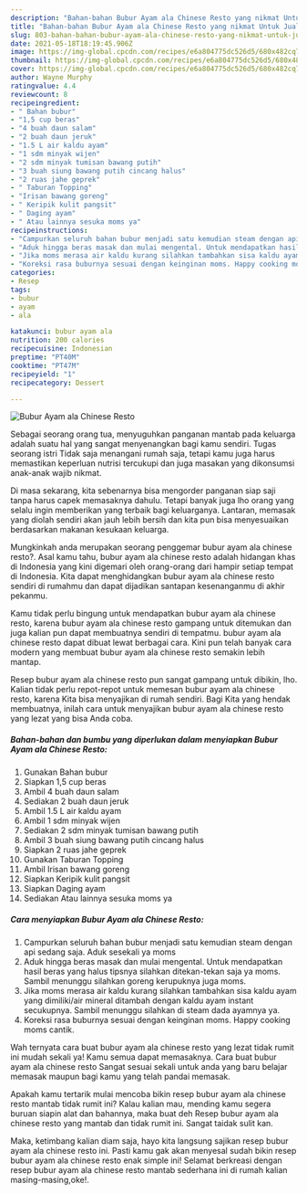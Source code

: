 ```yaml
---
description: "Bahan-bahan Bubur Ayam ala Chinese Resto yang nikmat Untuk Jualan"
title: "Bahan-bahan Bubur Ayam ala Chinese Resto yang nikmat Untuk Jualan"
slug: 803-bahan-bahan-bubur-ayam-ala-chinese-resto-yang-nikmat-untuk-jualan
date: 2021-05-18T18:19:45.906Z
image: https://img-global.cpcdn.com/recipes/e6a804775dc526d5/680x482cq70/bubur-ayam-ala-chinese-resto-foto-resep-utama.jpg
thumbnail: https://img-global.cpcdn.com/recipes/e6a804775dc526d5/680x482cq70/bubur-ayam-ala-chinese-resto-foto-resep-utama.jpg
cover: https://img-global.cpcdn.com/recipes/e6a804775dc526d5/680x482cq70/bubur-ayam-ala-chinese-resto-foto-resep-utama.jpg
author: Wayne Murphy
ratingvalue: 4.4
reviewcount: 8
recipeingredient:
- " Bahan bubur"
- "1,5 cup beras"
- "4 buah daun salam"
- "2 buah daun jeruk"
- "1.5 L air kaldu ayam"
- "1 sdm minyak wijen"
- "2 sdm minyak tumisan bawang putih"
- "3 buah siung bawang putih cincang halus"
- "2 ruas jahe geprek"
- " Taburan Topping"
- "Irisan bawang goreng"
- " Keripik kulit pangsit"
- " Daging ayam"
- " Atau lainnya sesuka moms ya"
recipeinstructions:
- "Campurkan seluruh bahan bubur menjadi satu kemudian steam dengan api sedang saja. Aduk sesekali ya moms"
- "Aduk hingga beras masak dan mulai mengental. Untuk mendapatkan hasil beras yang halus tipsnya silahkan ditekan-tekan saja ya moms. Sambil menunggu silahkan goreng kerupuknya juga moms."
- "Jika moms merasa air kaldu kurang silahkan tambahkan sisa kaldu ayam yang dimiliki/air mineral ditambah dengan kaldu ayam instant secukupnya. Sambil menunggu silahkan di steam dada ayamnya ya."
- "Koreksi rasa buburnya sesuai dengan keinginan moms. Happy cooking moms cantik."
categories:
- Resep
tags:
- bubur
- ayam
- ala

katakunci: bubur ayam ala 
nutrition: 200 calories
recipecuisine: Indonesian
preptime: "PT40M"
cooktime: "PT47M"
recipeyield: "1"
recipecategory: Dessert

---
```



![Bubur Ayam ala Chinese Resto](https://img-global.cpcdn.com/recipes/e6a804775dc526d5/680x482cq70/bubur-ayam-ala-chinese-resto-foto-resep-utama.jpg)

Sebagai seorang orang tua, menyuguhkan panganan mantab pada keluarga adalah suatu hal yang sangat menyenangkan bagi kamu sendiri. Tugas seorang istri Tidak saja menangani rumah saja, tetapi kamu juga harus memastikan keperluan nutrisi tercukupi dan juga masakan yang dikonsumsi anak-anak wajib nikmat.

Di masa  sekarang, kita sebenarnya bisa mengorder panganan siap saji tanpa harus capek memasaknya dahulu. Tetapi banyak juga lho orang yang selalu ingin memberikan yang terbaik bagi keluarganya. Lantaran, memasak yang diolah sendiri akan jauh lebih bersih dan kita pun bisa menyesuaikan berdasarkan makanan kesukaan keluarga. 



Mungkinkah anda merupakan seorang penggemar bubur ayam ala chinese resto?. Asal kamu tahu, bubur ayam ala chinese resto adalah hidangan khas di Indonesia yang kini digemari oleh orang-orang dari hampir setiap tempat di Indonesia. Kita dapat menghidangkan bubur ayam ala chinese resto sendiri di rumahmu dan dapat dijadikan santapan kesenanganmu di akhir pekanmu.

Kamu tidak perlu bingung untuk mendapatkan bubur ayam ala chinese resto, karena bubur ayam ala chinese resto gampang untuk ditemukan dan juga kalian pun dapat membuatnya sendiri di tempatmu. bubur ayam ala chinese resto dapat dibuat lewat berbagai cara. Kini pun telah banyak cara modern yang membuat bubur ayam ala chinese resto semakin lebih mantap.

Resep bubur ayam ala chinese resto pun sangat gampang untuk dibikin, lho. Kalian tidak perlu repot-repot untuk memesan bubur ayam ala chinese resto, karena Kita bisa menyajikan di rumah sendiri. Bagi Kita yang hendak membuatnya, inilah cara untuk menyajikan bubur ayam ala chinese resto yang lezat yang bisa Anda coba.

<!--inarticleads1-->

##### Bahan-bahan dan bumbu yang diperlukan dalam menyiapkan Bubur Ayam ala Chinese Resto:

1. Gunakan  Bahan bubur
1. Siapkan 1,5 cup beras
1. Ambil 4 buah daun salam
1. Sediakan 2 buah daun jeruk
1. Ambil 1.5 L air kaldu ayam
1. Ambil 1 sdm minyak wijen
1. Sediakan 2 sdm minyak tumisan bawang putih
1. Ambil 3 buah siung bawang putih cincang halus
1. Siapkan 2 ruas jahe geprek
1. Gunakan  Taburan Topping
1. Ambil Irisan bawang goreng
1. Siapkan  Keripik kulit pangsit
1. Siapkan  Daging ayam
1. Sediakan  Atau lainnya sesuka moms ya




<!--inarticleads2-->

##### Cara menyiapkan Bubur Ayam ala Chinese Resto:

1. Campurkan seluruh bahan bubur menjadi satu kemudian steam dengan api sedang saja. Aduk sesekali ya moms
1. Aduk hingga beras masak dan mulai mengental. Untuk mendapatkan hasil beras yang halus tipsnya silahkan ditekan-tekan saja ya moms. Sambil menunggu silahkan goreng kerupuknya juga moms.
1. Jika moms merasa air kaldu kurang silahkan tambahkan sisa kaldu ayam yang dimiliki/air mineral ditambah dengan kaldu ayam instant secukupnya. Sambil menunggu silahkan di steam dada ayamnya ya.
1. Koreksi rasa buburnya sesuai dengan keinginan moms. Happy cooking moms cantik.




Wah ternyata cara buat bubur ayam ala chinese resto yang lezat tidak rumit ini mudah sekali ya! Kamu semua dapat memasaknya. Cara buat bubur ayam ala chinese resto Sangat sesuai sekali untuk anda yang baru belajar memasak maupun bagi kamu yang telah pandai memasak.

Apakah kamu tertarik mulai mencoba bikin resep bubur ayam ala chinese resto mantab tidak rumit ini? Kalau kalian mau, mending kamu segera buruan siapin alat dan bahannya, maka buat deh Resep bubur ayam ala chinese resto yang mantab dan tidak rumit ini. Sangat taidak sulit kan. 

Maka, ketimbang kalian diam saja, hayo kita langsung sajikan resep bubur ayam ala chinese resto ini. Pasti kamu gak akan menyesal sudah bikin resep bubur ayam ala chinese resto enak simple ini! Selamat berkreasi dengan resep bubur ayam ala chinese resto mantab sederhana ini di rumah kalian masing-masing,oke!.

